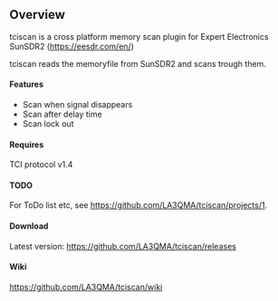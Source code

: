 ## Overview

tciscan is a cross platform memory scan plugin for Expert Electronics SunSDR2 (<https://eesdr.com/en/>)

tciscan reads the memoryfile from SunSDR2 and scans trough them.

#### Features
* Scan when signal disappears
* Scan after delay time
* Scan lock out

#### Requires
TCI protocol v1.4

#### TODO
For ToDo list etc, see <https://github.com/LA3QMA/tciscan/projects/1>.

#### Download
Latest version: <https://github.com/LA3QMA/tciscan/releases>

#### Wiki
<https://github.com/LA3QMA/tciscan/wiki>
